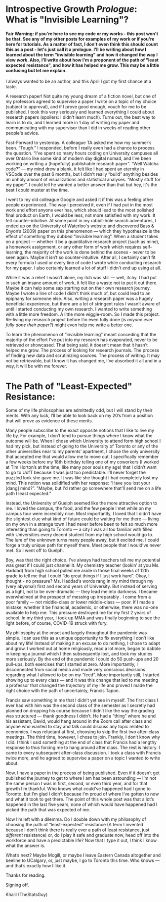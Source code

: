 # Introspective Growth *Prologue*: What is "Invisible Learning"? 

#### Fair Warning: if you're here to see my code or my works - this post won't be that. See any of my other posts for examples of my work or if you're here for tutorials. As a matter of fact, I don't even think this should count this as a post - let's just call it a prologue. I'll be writing about how I learned about the term "invisible learning" and how it changed the way I view _work_. Also, I'll write about how I'm a proponent of the path of "least expected resistance", and how it has helped me grow. This may be a little confusing but let me explain.

I always wanted to be an author, and this April I got my first chance at a taste.

A research paper! Not quite my young dream of a fiction novel, but one of my professors agreed to supervise a paper I write on a topic of my choice (subject to approval), and if I prove good enough, vouch for me to be published. I took this very seriously and learned everything I could about research papers (spoilers: I didn't learn much). Turns out, the best way to learn is to do, and I learned more in 1 day of writing my paper and communicating with my supervisor than I did in weeks of reading other people's advice.

Fast-Forward to yesterday. A colleague TA asked me how my summer’s been. “Tough.” I responded, before I really even had a chance to process the question. “I’ve spent so many hours coding on University campuses all over Ontario like some kind of modern day digital nomad, and I’ve been working on writing a (hopefully) publishable research paper”. “Well Watcha code?” — my mind drew a blank, it felt like I had spent an eternity in VSCode over the past 6 months, but I didn’t really “build” anything besides an unholy amount of visualizations and statistical analyses. “Mostly stuff for my paper”. I could tell he wanted a better answer than that but hey, it's the best I could muster at the time.

I went to my old colleague Google and asked it if this was a feeling other people experienced. The way I perceived it, even if I had put in the most work and effort anyone ever has, which should lead to the most polished final product on Earth, I would be less, not more satisfied with my work. It felt counter-intuitive. At some point in my rabbit-hole search adventures, I ended up on the University of Waterloo's website and discovered Bass & Enyon’s (2009) paper on this phenomenon — which they hypothesize is the effect of something they dubbed “invisible learning”. When a student takes on a project — whether it be a quantitative research project (such as mine), a homework assignment, or any other form of work which requires self-learning, the majority of the work is done behind the scenes - never to be seen again. Maybe it isn’t so counter-intuitive. After all, I certainly can’t fit every formula I used or every line of code I wrote while conducting research for my paper. I also certainly learned a lot of stuff I didn't end up using at all.


While it was a relief I wasn’t alone, my itch was still — well, itchy. I had put in such an insane amount of work, it felt like a waste not to put it out there. Maybe it can help some sap starting out on their own research journey. Maybe I wrote a line of code I didn’t think much of, but could lead to an epiphany for someone else. Also, writing a research paper was a hugely beneficial experience, but there are a lot of stringent rules I wasn’t aware of until I started conducting my own research. I wanted to write something with a little more freedom. A little more wiggle-room. So I made this project. Re-living my research project before I’m even fully done (_is anyone ever fully done their paper?_) might even help me write a better one.

To learn the phenomenon of “invisible learning” meant conceding that the majority of the effort I’ve put into my research has evaporated, never to be retrieved or showcased. That being said, it doesn’t mean that it hasn’t helped me grow. The process of looking for research journals. The process of finding new data and scrutinizing sources. The process of writing. It may not be retrievable, but I know it has changed me, I’ve absorbed it all and in a way, it will be with me forever.


# The Path of "Least-Expected" Resistance:

Some of my life philosophies are admittedly odd, but I will stand by their merits. With any luck, I’ll be able to look back on my 20’s from a position that will prove as evidence of these merits.

Many people subscribe to the exact opposite notions that I like to live my life by. For example, I don’t tend to pursue things where I know what the outcome will be. When I chose which University to attend form high school I had my pick, but instead of going to the University of Toronto or any of the other universities near to my parents’ apartment, I chose the only university that accepted me that would allow me to move out. I specifically remember a few weeks before my 18th birthday telling one of my coworkers (I worked at Tim Horton’s at the time, like many poor souls my age) that I didn’t want to go to UofT because it was just too predictable. I’ll never forget the puzzled look she gave me. It was like she thought I had completely lost my mind. This notion was solidified with her response: “Have you lost your [dang] mind?”. "Maybe, but I'd rather go somewhere that'll send me on a life path I least expected."

Instead, the University of Guelph seemed like the more attractive option to me. I loved the campus, the food, and the few people I met while on my campus tour were incredibly nice. Most importantly, I loved that I didn’t have the slightest clue what kind of future could be waiting for me there — living on my own in a strange town I had never before been to felt so much more interesting than going to Toronto — a city I was all too familiar with filled with Universities every decent student from my high school would go to. The lure of the unknown turns many people away, but it excited me. I could forge a truly unique path for myself there. Meet people that I would’ve never met. So I went off to Guelph.

Boy, was that the right choice. I’ve always had teachers tell me my potential was great if I could just channel it. My chemistry teacher (lookin’ at you Ms. Haddad) from high school pulled me aside in those final weeks of 12th grade to tell me that I could “do great things if I just work hard”. Okay, I thought - no pressure? Ms. Haddad’s words rang in my mind through my (very abysmal) first and second years of University. But instead of serving as a light, not to be over-dramatic — they lead me into darkness. I became overwhelmed at the prospect of messing up irreparably . I come from a poor family — not middle-class or lower middle-class — poor. If I made a mistake, whether it be financial, academic, or otherwise, there was no-one available to help me. This pressure destroyed me for my first 2 years of school. In my third year, I took up MMA and was finally beginning to see the light before, of course, COVID-19 struck with fury.

My philosophy at the onset and largely throughout the pandemic was simple. I can use this as a unique opportunity to fix everything I don’t like about my life! Instead of making it an excuse to do nothing, I chose to adapt and grow. I worked out at home religiously, read a lot more, began to dabble in keeping a journal which I then subsequently lost, and took my studies more seriously. By the end of the pandemic I could do 50 push-ups and 20 pull-ups, both exercises that I started at zero. More importantly, I disconnected from social media and made very conscious decisions regarding what I allowed to be on my “feed”. More importantly still, I started showing up to every class — and it was this change that led to me meeting a professor that changed the trajectory of my life and proved I made the right choice with the path of uncertainty, Francis Tapon.

Francis saw something in me that I didn’t yet see in myself. The first class I ever had with him was the second class of the semester as I secretly had planned on dropping his course because I didn’t like the way the grading was structured — thank goodness I didn’t. He had a “thing” where he and his assistant, David, would hang around in the Zoom call after class and anyone who wanted to stay and talk could discuss any topic related to economics. I was reluctant at first, choosing to skip the first two after-class meetings. The third time, however, I chose to join. Frankly, I don’t know why I did. I think I said something at the end of class that Francis had a lengthy response to thus forcing me to hang around after class. The rest is history. I came to every subsequent after-class discussion. I took a class with Francis twice more, and he agreed to supervise a paper on a topic I wanted to write about.

Now, I have a paper in the process of being published. Even if it doesn’t get published the journey to get to where I am has been astounding — I’m not the same person I was in first, second, or even third year, and for that growth I’m thankful. Who knows what could’ve happened had I gone to Toronto, but I’m glad I didn’t because I’m proud of where I’ve gotten to now and what it took to get there. The point of this whole post was that a lot’s happened in the last five years, none of which would have happened had I picked the path that was expected of me.

Now I’m left with a dilemma. Do I double down with my philosophy of choosing the path of “least-expected” resistance (A term I invented because I don’t think there is really ever a path of least resistance, just _different_ resistance) or, do I play it safe and graduate now, head off into the workforce and have a predictable life? Now that I type it out, I think I know what the answer is.

What’s next? Maybe Mcgill, or maybe I leave Eastern Canada altogether and beeline to UCalgary, or, just maybe, I go to Toronto this time. Who knows — and that’s exactly how I like it.


Thanks for reading.


Signing off,

Khalil (TheStatsGuy)
